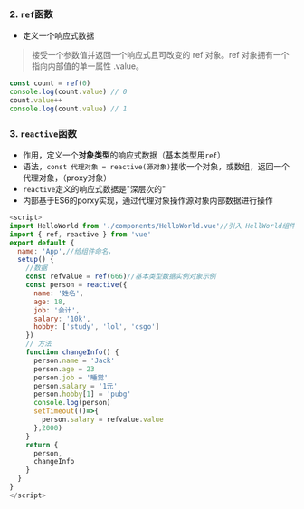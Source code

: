 ### 2. `ref`函数
- 定义一个响应式数据
> 接受一个参数值并返回一个响应式且可改变的 ref 对象。ref 对象拥有一个指向内部值的单一属性 .value。
```js
const count = ref(0)
console.log(count.value) // 0
count.value++
console.log(count.value) // 1
```
### 3. `reactive`函数
- 作用，定义一个**对象类型**的响应式数据（基本类型用`ref`）
- 语法，`const 代理对象 = reactive(源对象)`接收一个对象，或数组，返回一个代理对象，（proxy对象）
- `reactive`定义的响应式数据是"深层次的"
- 内部基于ES6的porxy实现，通过代理对象操作源对象内部数据进行操作
```js
<script>
import HelloWorld from './components/HelloWorld.vue'//引入 HellWorld组件
import { ref, reactive } from 'vue'
export default {
  name: 'App',//给组件命名，
  setup() {
    //数据
    const refvalue = ref(666)//基本类型数据实例对象示例
    const person = reactive({
      name: '姓名',
      age: 18,
      job: '会计',
      salary: '10k',
      hobby: ['study', 'lol', 'csgo']
    })
    // 方法
    function changeInfo() {
      person.name = 'Jack'
      person.age = 23
      person.job = '睡觉'
      person.salary = '1元'
      person.hobby[1] = 'pubg'
      console.log(person)
      setTimeout(()=>{
        person.salary = refvalue.value
      },2000)
    }
    return {
      person,
      changeInfo
    }
  }
}
</script>
```